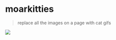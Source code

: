 # moarkitties
> replace all the images on a page with cat gifs

![](https://raw.github.com/trolljs/moarkitties/master/catoogle.png)
